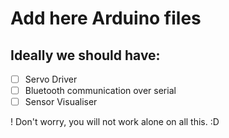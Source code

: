 # Add here Arduino files

## Ideally we should have:
- [ ] Servo Driver
- [ ] Bluetooth communication over serial
- [ ] Sensor Visualiser

! Don't worry, you will not work alone on all this. :D
